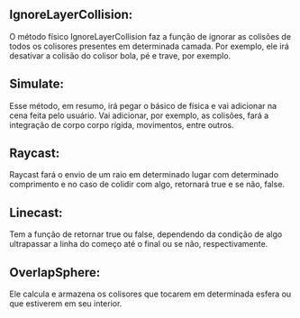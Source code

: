 ## IgnoreLayerCollision:
 O método físico IgnoreLayerCollision faz a função de ignorar as colisões de todos os colisores presentes em determinada camada. Por exemplo, ele irá desativar a colisão do colisor bola, pé e trave, por exemplo.

## Simulate:
 Esse método, em resumo, irá pegar o básico de física e vai adicionar na cena feita pelo usuário. Vai adicionar, por exemplo, as colisões, fará a integração de corpo corpo rígida, movimentos, entre outros.

## Raycast:
 Raycast fará o envio de um raio em determinado lugar com determinado comprimento e no caso de colidir com algo, retornará true e se não, false.

## Linecast:
 Tem a função de retornar true ou false, dependendo da condição de algo ultrapassar a linha do começo até o final ou se não, respectivamente.

## OverlapSphere:
 Ele calcula e armazena os colisores que tocarem em determinada esfera ou que estiverem em seu interior.
